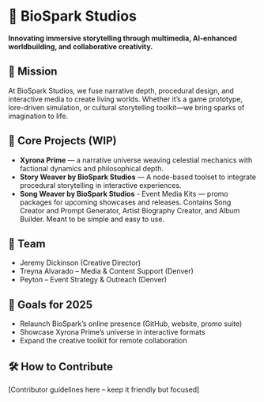 # 🌟 BioSpark Studios

**Innovating immersive storytelling through multimedia, AI-enhanced worldbuilding, and collaborative creativity.**

## 🚀 Mission
At BioSpark Studios, we fuse narrative depth, procedural design, and interactive media to create living worlds. Whether it’s a game prototype, lore-driven simulation, or cultural storytelling toolkit—we bring sparks of imagination to life.

## 🧠 Core Projects (WIP)
- **Xyrona Prime** — a narrative universe weaving celestial mechanics with factional dynamics and philosophical depth.
- **Story Weaver by BioSpark Studios** — A node-based toolset to integrate procedural storytelling in interactive experiences.
- **Song Weaver by BioSpark Studios** - Event Media Kits — promo packages for upcoming showcases and releases.  Contains Song Creator and Prompt Generator, Artist Biography Creator, and Album Builder.  Meant to be simple and easy to use.

## 👥 Team
- Jeremy Dickinson (Creative Director)
- Treyna Alvarado – Media & Content Support (Denver)
- Peyton – Event Strategy & Outreach (Denver)


## 🎯 Goals for 2025
- Relaunch BioSpark’s online presence (GitHub, website, promo suite)
- Showcase Xyrona Prime’s universe in interactive formats
- Expand the creative toolkit for remote collaboration

## 🛠️ How to Contribute
[Contributor guidelines here – keep it friendly but focused]

